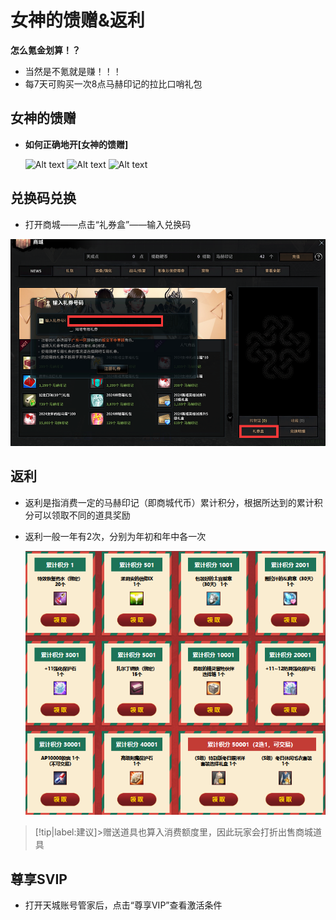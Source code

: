 # 女神的馈赠&返利
**怎么氪金划算！？**
-   <span title="这才不是心里话呢(￢︿̫̿￢☆)" class="heimu">当然是不氪就是赚！！！</span>
-   每7天可购买一次8点马赫印记的拉比口哨礼包


## 女神的馈赠
-  **如何正确地开[女神的馈赠]**

    ![Alt text](https://gcore.jsdelivr.net/gh/826990071/media/pic/1.png ':size=75%')
    ![Alt text](https://gcore.jsdelivr.net/gh/826990071/media/pic/2.png ':size=75%')
    ![Alt text](https://gcore.jsdelivr.net/gh/826990071/media/pic/3.png ':size=75%')

## 兑换码兑换
-   打开商城——点击“礼券盒”——输入兑换码

![alt text](image-1.png ':size=50%')

## 返利
-   返利是指消费一定的马赫印记（即商城代币）累计积分，根据所达到的累计积分可以领取不同的道具奖励
-   返利一般一年有2次，分别为年初和年中各一次

    ![活动示例](image.png ':size=40%')

> [!tip|label:建议]>赠送道具也算入消费额度里，因此玩家会打折出售商城道具

## 尊享SVIP
-   打开天城账号管家后，点击“尊享VIP”查看激活条件



